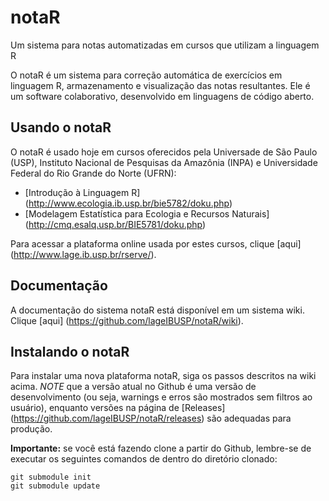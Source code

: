 # notaR
Um sistema para notas automatizadas em cursos que utilizam a linguagem R

O notaR é um sistema para correção automática de exercícios em linguagem R, armazenamento e 
visualização das notas resultantes. Ele é um software colaborativo, desenvolvido em linguagens de código aberto.

## Usando o notaR

O notaR é usado hoje em cursos oferecidos pela Universade de São Paulo (USP),
Instituto Nacional de Pesquisas da Amazônia (INPA) e Universidade Federal do Rio Grande do Norte (UFRN):
* [Introdução à Linguagem R] (http://www.ecologia.ib.usp.br/bie5782/doku.php)
* [Modelagem Estatística para Ecologia e Recursos Naturais] (http://cmq.esalq.usp.br/BIE5781/doku.php)

Para acessar a plataforma online usada por estes cursos, clique [aqui] (http://www.lage.ib.usp.br/rserve/).

## Documentação

A documentação do sistema notaR está disponível em um sistema wiki. Clique [aqui] (https://github.com/lageIBUSP/notaR/wiki).

## Instalando o notaR

Para instalar uma nova plataforma notaR, siga os passos descritos na wiki acima.
*NOTE* que a versão atual no Github é uma versão de desenvolvimento (ou seja, warnings e erros são 
mostrados sem filtros ao usuário), enquanto versões na página 
de [Releases] (https://github.com/lageIBUSP/notaR/releases) são adequadas para produção.

**Importante:** se você está fazendo clone a partir do Github, lembre-se de executar os seguintes comandos de dentro
do diretório clonado:
```
git submodule init 
git submodule update
```


